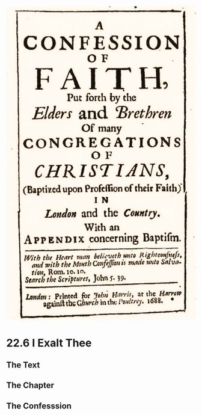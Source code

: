 <img class="intro-right" src="art-1689.png">

# 22.6 I Exalt Thee

## The Text

## The Chapter

## The Confesssion

